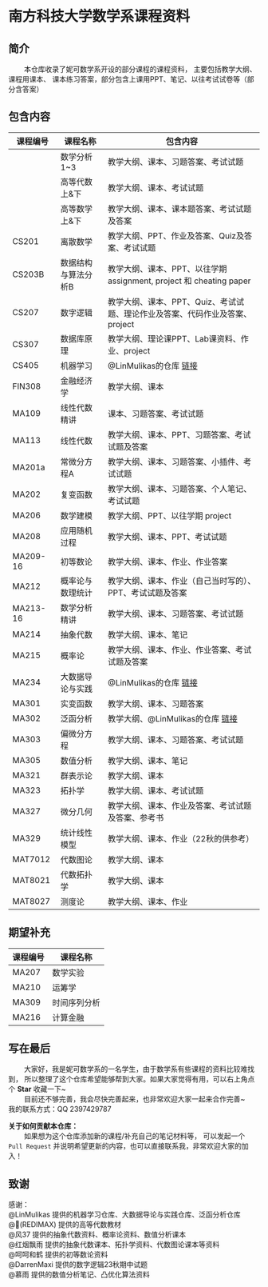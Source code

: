 # 南方科技大学数学系课程资料

## 简介
&nbsp;&nbsp;&nbsp;&nbsp;&nbsp;&nbsp;&nbsp;&nbsp;本仓库收录了妮可数学系开设的部分课程的课程资料，
主要包括教学大纲、课程用课本、 课本练习答案，部分包含上课用PPT、笔记、以往考试试卷等（部分含答案）

## 包含内容

| 课程编号     | 课程名称       | 包含内容                                                                                                     |
|----------|------------|----------------------------------------------------------------------------------------------------------|
|          | 数学分析1~3    | 教学大纲、课本、习题答案、考试试题                                                                                        |
|          | 高等代数上&下    | 教学大纲、课本、考试试题                                                                                             |
|          | 高等数学上&下    | 教学大纲、课本、课本题答案、考试试题及答案                                                                                    |
| CS201    | 离散数学       | 教学大纲、PPT、作业及答案、Quiz及答案、考试试题                                                                              |
| CS203B   | 数据结构与算法分析B | 教学大纲、课本、PPT、以往学期 assignment, project 和 cheating paper                                                    |
| CS207    | 数字逻辑       | 教学大纲、课本、PPT、Quiz、考试试题、理论作业及答案、代码作业及答案、project<br/>                                                       |
| CS307    | 数据库原理      | 教学大纲、理论课PPT、Lab课资料、作业、project                                                                            |
| CS405    | 机器学习       | @LinMulikas的仓库 [链接](https://github.com/LinMulikas/SUSTech-CS405-Machine-Learning)                        |
| FIN308   | 金融经济学      | 教学大纲、课本                                                                                                  |
| MA109    | 线性代数精讲     | 课本、习题答案、考试试题                                                                                             |
| MA113    | 线性代数       | 教学大纲、课本、PPT、习题答案、考试试题及答案                                                                                 |
| MA201a   | 常微分方程A     | 教学大纲、课本、习题答案、小插件、考试试题                                                                                    |
| MA202    | 复变函数       | 教学大纲、课本、习题答案、个人笔记、考试试题                                                                                   |
| MA206    | 数学建模       | 教学大纲、PPT、以往学期 project                                                                                    |
| MA208    | 应用随机过程     | 教学大纲、课本、PPT、考试试题                                                                                         |
| MA209-16 | 初等数论       | 教学大纲、课本、作业、作业答案                                                                                          |
| MA212    | 概率论与数理统计   | 教学大纲、课本、作业（自己当时写的）、PPT、考试试题及答案                                                                           |
| MA213-16 | 数学分析精讲     | 教学大纲、课本、习题答案、考试试题                                                                                        |
| MA214    | 抽象代数       | 教学大纲、课本、笔记                                                                                               |
| MA215    | 概率论        | 教学大纲、课本、作业、作业答案、考试试题及答案                                                                                  |
| MA234    | 大数据导论与实践   | @LinMulikas的仓库 [链接](https://github.com/LinMulikas/SUSTech-MA234-Introduction-to-Big-Data-Public-Version) |
| MA301    | 实变函数       | 教学大纲、课本、习题答案                                                                                             |
| MA302    | 泛函分析       | 教学大纲、@LinMulikas的仓库 [链接](https://github.com/LinMulikas/SUSTech-MA302-Functional-Analysis)                |
| MA303    | 偏微分方程      | 教学大纲、课本、习题答案、考试试题                                                                                        |
| MA305    | 数值分析       | 教学大纲、课本、笔记                                                                                               |
| MA321    | 群表示论       | 教学大纲、课本                                                                                                  |
| MA323    | 拓扑学        | 教学大纲、课本、考试试题                                                                                             |
| MA327    | 微分几何       | 教学大纲、课本、作业及答案、考试试题及答案、参考书                                                                                |
| MA329    | 统计线性模型     | 教学大纲、课本、作业（22秋的供参考）                                                                                      |
| MAT7012  | 代数图论       | 教学大纲、课本                                                                                                  |
| MAT8021  | 代数拓扑学      | 教学大纲、课本                                                                                                  |
| MAT8027  | 测度论        | 教学大纲、课本、作业                                                                                               |


## 期望补充
| 课程编号     | 课程名称                 |
|----------|----------------------|
| MA207    | 数学实验                 |           
| MA210    | 运筹学                  |           
| MA309    | 时间序列分析               |           
| MA216    | 计算金融                 |

## 写在最后
&nbsp;&nbsp;&nbsp;&nbsp;&nbsp;&nbsp;&nbsp;&nbsp;大家好，我是妮可数学系的一名学生，由于数学系有些课程的资料比较难找到，
所以整理了这个仓库希望能够帮到大家。如果大家觉得有用，可以右上角点个 **Star** 收藏一下~\
&nbsp;&nbsp;&nbsp;&nbsp;&nbsp;&nbsp;&nbsp;&nbsp;目前还不够完善，我会尽快完善起来，也非常欢迎大家一起来合作完善~ \
我的联系方式：QQ 2397429787

**关于如何贡献本仓库：** \
&nbsp;&nbsp;&nbsp;&nbsp;&nbsp;&nbsp;&nbsp;&nbsp;如果想为这个仓库添加新的课程/补充自己的笔记材料等，
可以发起一个 `Pull Request` 并说明希望更新的内容，也可以直接联系我，非常欢迎大家的加入！

## 致谢
感谢：\
@LinMulikas 提供的机器学习仓库、大数据导论与实践仓库、泛函分析仓库 \
@🐬(REDIMAX) 提供的高等代数教材 \
@风37 提供的抽象代数资料、概率论资料、数值分析课本 \
@红烟飘雨 提供的抽象代数课本、拓扑学资料、代数图论课本等资料 \
@呵呵和鹤 提供的初等数论资料 \
@DarrenMaxi 提供的数字逻辑23秋期中试题 \
@慕雨 提供的数值分析笔记、凸优化算法资料



    
